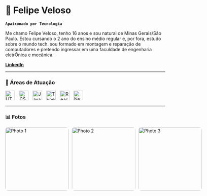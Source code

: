 # 🐢 Felipe Veloso

**`Apaixonado por Tecnologia`**

Me chamo Felipe Veloso, tenho 16 anos e sou natural de Minas Gerais/São Paulo. Estou cursando o 2 ano do ensino médio regular e, por fora, estudo sobre o mundo tech. sou formado em montagem e reparação de computadores e pretendo ingressar em uma faculdade de engenharia eletrÔnica e mecânica.

[**LinkedIn**](https://www.linkedin.com/in/felipeeveloso/)

---

### 🤖 Áreas de Atuação

<img 
    align="left" 
    alt="HTML"
    title="HTML" 
    width="30px" 
    style="padding-right: 10px;" 
    src="https://cdn.iconscout.com/icon/free/png-256/free-microsoft-excel-1868959-1583123.png?f=webp" 
/>
<img 
    align="left" 
    alt="CSS" 
    title="CSS"
    width="30px" 
    style="padding-right: 10px;" 
    src="https://cdn.iconscout.com/icon/free/png-256/free-microsoft-word-1868945-1583109.png" 
/>
<img 
    align="left" 
    alt="JavaScript" 
    title="JavaScript"
    width="30px" 
    style="padding-right: 10px;" 
    src="https://cdn.iconscout.com/icon/free/png-256/free-powerpoint-1-190810.png?f=webp" 
/>
<img 
    align="left" 
    alt="TypeScript"
    title="TypeScript" 
    width="30px" 
    style="padding-right: 10px;" 
    src="https://cdn-icons-png.flaticon.com/256/13/13738.png" 
/>
<img 
    align="left" 
    alt="React"
    title="React" 
    width="30px" 
    style="padding-right: 10px;" 
    src="https://cdn-icons-png.flaticon.com/256/4319/4319109.png" 
/>
<img 
    align="left" 
    alt="Next.js" 
    title="Next.js"
    width="30px" 
    style="padding-right: 10px;" 
    src="https://cdn-icons-png.freepik.com/256/9858/9858062.png?semt=ais_hybrid" 
/>

<br/>
<br/>

---

### 📊 Fotos

<div style="display: flex; justify-content: space-between; align-items: center; gap: 10px;">
    <img src="https://media.licdn.com/dms/image/v2/D4E2DAQFxUBPPn9AR2g/profile-treasury-image-shrink_8192_8192/profile-treasury-image-shrink_8192_8192/0/1734799125033?e=1748962800&v=beta&t=vsdCKwuMzLtvSG5Vhicwcg9GRi5Vmt9uAm5YOEDGL_g" alt="Photo 1" style="width: 200px; height: 200px; object-fit: cover; border-radius: 8px;" />
    <img src="https://media.licdn.com/dms/image/v2/D4E2DAQFQyAmFQPjvow/profile-treasury-image-shrink_1920_1920/profile-treasury-image-shrink_1920_1920/0/1734799303223?e=1748962800&v=beta&t=tZFtQuT2SYKUhMdU3BPavvZfdQLq797iLBAEvgMTeSA" alt="Photo 2" style="width: 200px; height: 200px; object-fit: cover; border-radius: 8px;" />
    <img src="https://media.licdn.com/dms/image/v2/D4E22AQG8iN_U7XQ24Q/feedshare-shrink_1280/B4EZQT9x.XHsAk-/0/1735501753675?e=1751500800&v=beta&t=57MEaXM6iwVpKHpm_bN7H_bdOYlh4Euqf4SQul3KZdY" alt="Photo 3" style="width: 200px; height: 200px; object-fit: cover; border-radius: 8px;" />
</div>
